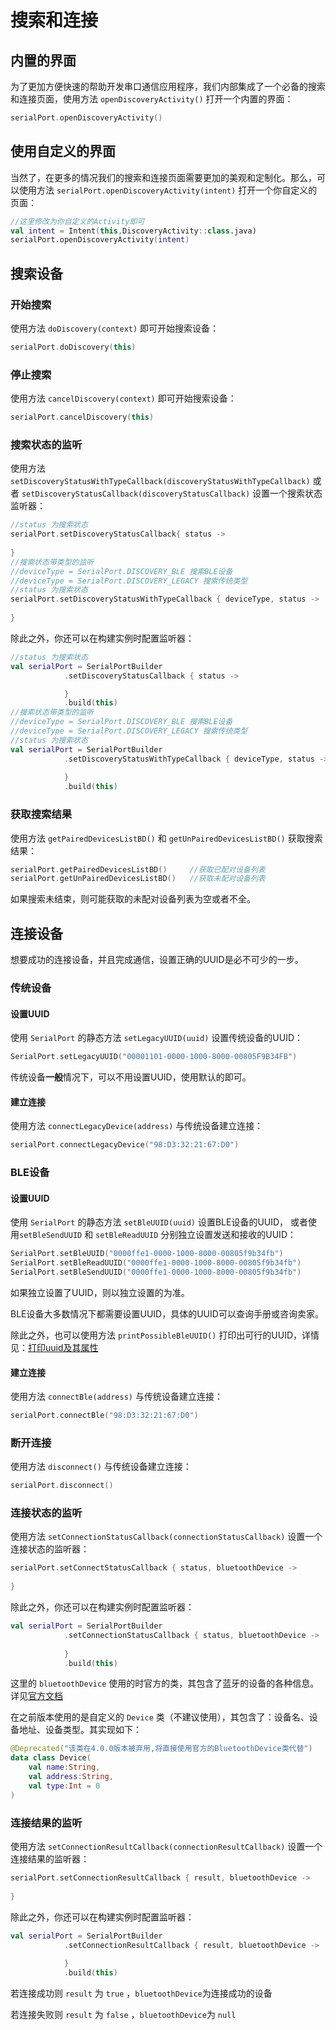 # 搜索和连接

## 内置的界面

为了更加方便快速的帮助开发串口通信应用程序，我们内部集成了一个必备的搜索和连接页面，使用方法 `openDiscoveryActivity()` 打开一个内置的界面：

```kotlin
serialPort.openDiscoveryActivity()
```

## 使用自定义的界面

当然了，在更多的情况我们的搜索和连接页面需要更加的美观和定制化。那么，可以使用方法 `serialPort.openDiscoveryActivity(intent)` 打开一个你自定义的页面：

```kotlin
//这里修改为你自定义的Activity即可
val intent = Intent(this,DiscoveryActivity::class.java)
serialPort.openDiscoveryActivity(intent)
```

## 搜索设备

### 开始搜索

使用方法 `doDiscovery(context)` 即可开始搜索设备：

```kotlin
serialPort.doDiscovery(this)
```

### 停止搜索

使用方法 `cancelDiscovery(context)` 即可开始搜索设备：

```kotlin
serialPort.cancelDiscovery(this)
```

### 搜索状态的监听

使用方法 `setDiscoveryStatusWithTypeCallback(discoveryStatusWithTypeCallback)` 或者 `setDiscoveryStatusCallback(discoveryStatusCallback)`  设置一个搜索状态监听器：

```kotlin
//status 为搜索状态
serialPort.setDiscoveryStatusCallback{ status ->  
   
}
//搜索状态带类型的监听
//deviceType = SerialPort.DISCOVERY_BLE 搜索BLE设备
//deviceType = SerialPort.DISCOVERY_LEGACY 搜索传统类型
//status 为搜索状态
serialPort.setDiscoveryStatusWithTypeCallback { deviceType, status ->
            
}
```

除此之外，你还可以在构建实例时配置监听器：

```kotlin
//status 为搜索状态
val serialPort = SerialPortBuilder
            .setDiscoveryStatusCallback { status ->

            }
            .build(this)
//搜索状态带类型的监听
//deviceType = SerialPort.DISCOVERY_BLE 搜索BLE设备
//deviceType = SerialPort.DISCOVERY_LEGACY 搜索传统类型
//status 为搜索状态
val serialPort = SerialPortBuilder
            .setDiscoveryStatusWithTypeCallback { deviceType, status -> 
                
            }
            .build(this)
```

### 获取搜索结果

使用方法 `getPairedDevicesListBD()` 和 `getUnPairedDevicesListBD()` 获取搜索结果：

```kotlin
serialPort.getPairedDevicesListBD()		//获取已配对设备列表
serialPort.getUnPairedDevicesListBD()	//获取未配对设备列表
```

如果搜索未结束，则可能获取的未配对设备列表为空或者不全。

## 连接设备

想要成功的连接设备，并且完成通信，设置正确的UUID是必不可少的一步。

### 传统设备

#### 设置UUID

使用 `SerialPort` 的静态方法 `setLegacyUUID(uuid)` 设置传统设备的UUID：

```kotlin
SerialPort.setLegacyUUID("00001101-0000-1000-8000-00805F9B34FB")
```

传统设备**一般**情况下，可以不用设置UUID，使用默认的即可。

#### 建立连接

使用方法 `connectLegacyDevice(address)` 与传统设备建立连接：

```kotlin
serialPort.connectLegacyDevice("98:D3:32:21:67:D0")
```

### BLE设备

#### 设置UUID

使用 `SerialPort` 的静态方法 `setBleUUID(uuid)` 设置BLE设备的UUID， 或者使用`setBleSendUUID` 和 `setBleReadUUID` 分别独立设置发送和接收的UUID：

```kotlin
SerialPort.setBleUUID("0000ffe1-0000-1000-8000-00805f9b34fb")
SerialPort.setBleReadUUID("0000ffe1-0000-1000-8000-00805f9b34fb")
SerialPort.setBleSendUUID("0000ffe1-0000-1000-8000-00805f9b34fb")
```

如果独立设置了UUID，则以独立设置的为准。  

BLE设备大多数情况下都需要设置UUID，具体的UUID可以查询手册或咨询卖家。

除此之外，也可以使用方法 `printPossibleBleUUID()` 打印出可行的UUID，详情见：[打印uuid及其属性](./tools_kotlin.html#uuid)

#### 建立连接

使用方法 `connectBle(address)` 与传统设备建立连接：

```kotlin
serialPort.connectBle("98:D3:32:21:67:D0")
```

### 断开连接

使用方法 `disconnect()` 与传统设备建立连接：

```kotlin
serialPort.disconnect()
```

### 连接状态的监听

使用方法 `setConnectionStatusCallback(connectionStatusCallback)` 设置一个连接状态的监听器：

```kotlin
serialPort.setConnectStatusCallback { status, bluetoothDevice ->  
   
}
```

除此之外，你还可以在构建实例时配置监听器：

```kotlin
val serialPort = SerialPortBuilder
            .setConnectionStatusCallback { status, bluetoothDevice -> 
                
            }
            .build(this)
```

这里的 `bluetoothDevice` 使用的时官方的类，其包含了蓝牙的设备的各种信息。详见[官方文档](https://developer.android.google.cn/reference/kotlin/android/bluetooth/BluetoothDevice)

在之前版本使用的是自定义的 `Device` 类（不建议使用），其包含了：设备名、设备地址、设备类型。其实现如下：

```kotlin
@Deprecated("该类在4.0.0版本被弃用,将直接使用官方的BluetoothDevice类代替")
data class Device(
    val name:String,
    val address:String,
    val type:Int = 0
)
```

### 连接结果的监听

使用方法 `setConnectionResultCallback(connectionResultCallback)` 设置一个连接结果的监听器：

```kotlin
serialPort.setConnectionResultCallback { result, bluetoothDevice ->
   
}
```

除此之外，你还可以在构建实例时配置监听器：

```kotlin
val serialPort = SerialPortBuilder
            .setConnectionResultCallback { result, bluetoothDevice ->
   
			}
            .build(this)
```

若连接成功则 `result` 为 `true` ，`bluetoothDevice`为连接成功的设备

若连接失败则 `result` 为 `false` ，`bluetoothDevice`为 `null`

